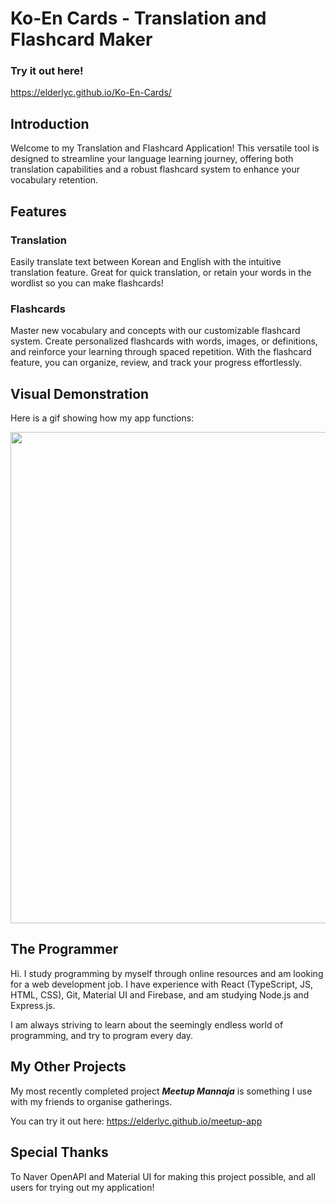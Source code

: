 # Ko-En Cards - Translation and Flashcard Maker

### Try it out here!

https://elderlyc.github.io/Ko-En-Cards/

## Introduction

Welcome to my Translation and Flashcard Application! This versatile tool is designed to streamline your language learning journey, offering both translation capabilities and a robust flashcard system to enhance your vocabulary retention.

## Features

### Translation

Easily translate text between Korean and English with the intuitive translation feature. Great for quick translation, or retain your words in the wordlist so you can make flashcards!

### Flashcards

Master new vocabulary and concepts with our customizable flashcard system. Create personalized flashcards with words, images, or definitions, and reinforce your learning through spaced repetition. With the flashcard feature, you can organize, review, and track your progress effortlessly.

## Visual Demonstration

Here is a gif showing how my app functions:

<img src="./src/Planning/Ko-En Cards.gif" width="786">

## The Programmer

Hi. I study programming by myself through online resources and am looking for a web development job. I have experience with React (TypeScript, JS, HTML, CSS), Git, Material UI and Firebase, and am studying Node.js and Express.js.

I am always striving to learn about the seemingly endless world of programming, and try to program every day.

## My Other Projects

My most recently completed project _**Meetup Mannaja**_ is something I use with my friends to organise gatherings.

You can try it out here: https://elderlyc.github.io/meetup-app

## Special Thanks

To Naver OpenAPI and Material UI for making this project possible, and all users for trying out my application!

